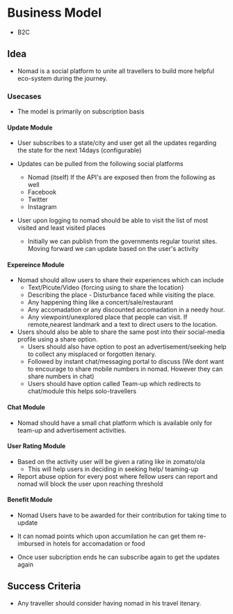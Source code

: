 # Business Model

- B2C

## Idea

- Nomad is a social platform to unite all travellers to build more helpful eco-system during the journey.

### Usecases

- The model is primarily on subscription basis

#### Update Module

  - User subscribes to a state/city and user get all the updates regarding the state for the next 14days (configurable)

  - Updates can be pulled from the following social platforms

      - Nomad (itself)
      If the API's are exposed then from the following as well
      - Facebook
      - Twitter
      - Instagram

  - User upon logging to nomad should be able to visit the list of most visited and least visited places

      - Initially we can publish from the governments regular tourist sites. Moving forward we can update based on the user's activity

#### Expereince Module
   - Nomad should allow users to share their experiences which can include
      - Text/Picute/Video {forcing using to share the location}
      - Describing the place - Disturbance faced while visiting the place.
      - Any happening thing like a concert/sale/restaurant
      - Any accomadation or any discounted accomadation in a needy hour.
      - Any viewpoint/unexplored place that people can visit. If remote,nearest landmark and a text to direct users to the location.
   - Users should also be able to share the same post into their social-media profile using a share option.
      - Users should also have option to post an advertisement/seeking help to collect any misplaced or forgotten itenary.
      - Followed by instant chat/messaging portal to discuss
        (We dont want to encourage to share mobile numbers in nomad. However they can share numbers in chat)
      - Users should have option called Team-up which redirects to chat/module this helps solo-travellers

#### Chat Module

   - Nomad should have a small chat platform which is available only for team-up and advertisement activities.

#### User Rating Module

   - Based on the activity user will be given a rating like in zomato/ola
      - This will help users in deciding in seeking help/ teaming-up
   - Report abuse option for every post where fellow users can report and nomad will block the user upon reaching threshold

#### Benefit Module

   - Nomad Users have to be awarded for their contribution for taking time to update
   - It can nomad points which upon accumilation he can get them re-imbursed in hotels for accomadation or food

- Once user subcription ends he can subscribe again to get the updates again

## Success Criteria

- Any traveller should consider having nomad in his travel itenary.
